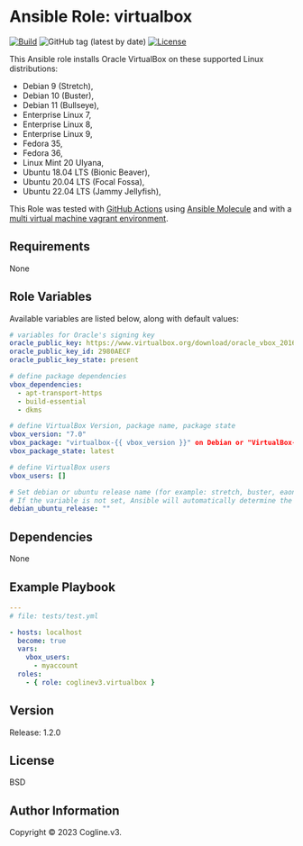 # Ansible Role: virtualbox

[![Build](https://github.com/coglinev3/ansible-role-virtualbox/actions/workflows/build.yml/badge.svg)](https://github.com/coglinev3/ansible-role-virtualbox/actions/workflows/build.yml) ![GitHub tag (latest by date)](https://img.shields.io/github/v/tag/coglinev3/virtualbox) [![License](https://img.shields.io/badge/License-BSD%203--Clause-blue.svg)](https://raw.githubusercontent.com/coglinev3/virtualbox/master/LICENSE)

This Ansible role installs Oracle VirtualBox on these supported Linux distributions:

* Debian 9 (Stretch),
* Debian 10 (Buster),
* Debian 11 (Bullseye),
* Enterprise Linux 7, 
* Enterprise Linux 8, 
* Enterprise Linux 9, 
* Fedora 35,
* Fedora 36,
* Linux Mint 20 Ulyana,
* Ubuntu 18.04 LTS (Bionic Beaver),
* Ubuntu 20.04 LTS (Focal Fossa),
* Ubuntu 22.04 LTS (Jammy Jellyfish),

This Role was tested with [GitHub Actions](https://github.com/features/actions "GitHub Actions") using [Ansible Molecule](https://molecule.readthedocs.io/en/latest/# "Ansible Molecule Documentation") and with a [multi virtual machine vagrant environment](https://ansible-development.readthedocs.io "Environment for developing and testing Ansible roles").


## Requirements

None


## Role Variables

Available variables are listed below, along with default values:

```yml
# variables for Oracle's signing key
oracle_public_key: https://www.virtualbox.org/download/oracle_vbox_2016.asc
oracle_public_key_id: 2980AECF
oracle_public_key_state: present

# define package dependencies
vbox_dependencies:
  - apt-transport-https
  - build-essential
  - dkms

# define VirtualBox Version, package name, package state
vbox_version: "7.0"
vbox_package: "virtualbox-{{ vbox_version }}" on Debian or "VirtualBox-{{ vbox_version }}" on RedHat
vbox_package_state: latest

# define VirtualBox users
vbox_users: []

# Set debian or ubuntu release name (for example: stretch, buster, eaon, focal)
# If the variable is not set, Ansible will automatically determine the release.
debian_ubuntu_release: ""
```


## Dependencies

None


## Example Playbook

```yml
---
# file: tests/test.yml

- hosts: localhost
  become: true
  vars:
    vbox_users:
      - myaccount
  roles:
    - { role: coglinev3.virtualbox }
```


## Version

Release: 1.2.0


## License

BSD


## Author Information

Copyright &copy; 2023 Cogline.v3.

